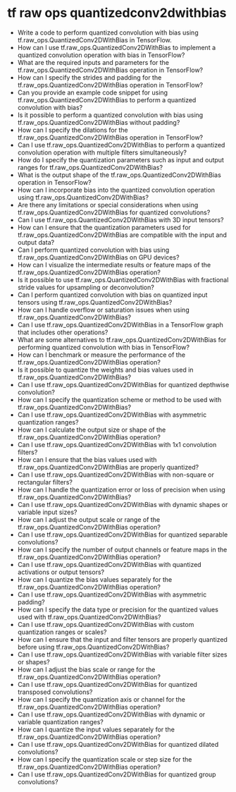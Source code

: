 # tf raw ops quantizedconv2dwithbias

- Write a code to perform quantized convolution with bias using tf.raw_ops.QuantizedConv2DWithBias in TensorFlow.
- How can I use tf.raw_ops.QuantizedConv2DWithBias to implement a quantized convolution operation with bias in TensorFlow?
- What are the required inputs and parameters for the tf.raw_ops.QuantizedConv2DWithBias operation in TensorFlow?
- How can I specify the strides and padding for the tf.raw_ops.QuantizedConv2DWithBias operation in TensorFlow?
- Can you provide an example code snippet for using tf.raw_ops.QuantizedConv2DWithBias to perform a quantized convolution with bias?
- Is it possible to perform a quantized convolution with bias using tf.raw_ops.QuantizedConv2DWithBias without padding?
- How can I specify the dilations for the tf.raw_ops.QuantizedConv2DWithBias operation in TensorFlow?
- Can I use tf.raw_ops.QuantizedConv2DWithBias to perform a quantized convolution operation with multiple filters simultaneously?
- How do I specify the quantization parameters such as input and output ranges for tf.raw_ops.QuantizedConv2DWithBias?
- What is the output shape of the tf.raw_ops.QuantizedConv2DWithBias operation in TensorFlow?
- How can I incorporate bias into the quantized convolution operation using tf.raw_ops.QuantizedConv2DWithBias?
- Are there any limitations or special considerations when using tf.raw_ops.QuantizedConv2DWithBias for quantized convolutions?
- Can I use tf.raw_ops.QuantizedConv2DWithBias with 3D input tensors?
- How can I ensure that the quantization parameters used for tf.raw_ops.QuantizedConv2DWithBias are compatible with the input and output data?
- Can I perform quantized convolution with bias using tf.raw_ops.QuantizedConv2DWithBias on GPU devices?
- How can I visualize the intermediate results or feature maps of the tf.raw_ops.QuantizedConv2DWithBias operation?
- Is it possible to use tf.raw_ops.QuantizedConv2DWithBias with fractional stride values for upsampling or deconvolution?
- Can I perform quantized convolution with bias on quantized input tensors using tf.raw_ops.QuantizedConv2DWithBias?
- How can I handle overflow or saturation issues when using tf.raw_ops.QuantizedConv2DWithBias?
- Can I use tf.raw_ops.QuantizedConv2DWithBias in a TensorFlow graph that includes other operations?
- What are some alternatives to tf.raw_ops.QuantizedConv2DWithBias for performing quantized convolution with bias in TensorFlow?
- How can I benchmark or measure the performance of the tf.raw_ops.QuantizedConv2DWithBias operation?
- Is it possible to quantize the weights and bias values used in tf.raw_ops.QuantizedConv2DWithBias?
- Can I use tf.raw_ops.QuantizedConv2DWithBias for quantized depthwise convolution?
- How can I specify the quantization scheme or method to be used with tf.raw_ops.QuantizedConv2DWithBias?
- Can I use tf.raw_ops.QuantizedConv2DWithBias with asymmetric quantization ranges?
- How can I calculate the output size or shape of the tf.raw_ops.QuantizedConv2DWithBias operation?
- Can I use tf.raw_ops.QuantizedConv2DWithBias with 1x1 convolution filters?
- How can I ensure that the bias values used with tf.raw_ops.QuantizedConv2DWithBias are properly quantized?
- Can I use tf.raw_ops.QuantizedConv2DWithBias with non-square or rectangular filters?
- How can I handle the quantization error or loss of precision when using tf.raw_ops.QuantizedConv2DWithBias?
- Can I use tf.raw_ops.QuantizedConv2DWithBias with dynamic shapes or variable input sizes?
- How can I adjust the output scale or range of the tf.raw_ops.QuantizedConv2DWithBias operation?
- Can I use tf.raw_ops.QuantizedConv2DWithBias for quantized separable convolutions?
- How can I specify the number of output channels or feature maps in the tf.raw_ops.QuantizedConv2DWithBias operation?
- Can I use tf.raw_ops.QuantizedConv2DWithBias with quantized activations or output tensors?
- How can I quantize the bias values separately for the tf.raw_ops.QuantizedConv2DWithBias operation?
- Can I use tf.raw_ops.QuantizedConv2DWithBias with asymmetric padding?
- How can I specify the data type or precision for the quantized values used with tf.raw_ops.QuantizedConv2DWithBias?
- Can I use tf.raw_ops.QuantizedConv2DWithBias with custom quantization ranges or scales?
- How can I ensure that the input and filter tensors are properly quantized before using tf.raw_ops.QuantizedConv2DWithBias?
- Can I use tf.raw_ops.QuantizedConv2DWithBias with variable filter sizes or shapes?
- How can I adjust the bias scale or range for the tf.raw_ops.QuantizedConv2DWithBias operation?
- Can I use tf.raw_ops.QuantizedConv2DWithBias for quantized transposed convolutions?
- How can I specify the quantization axis or channel for the tf.raw_ops.QuantizedConv2DWithBias operation?
- Can I use tf.raw_ops.QuantizedConv2DWithBias with dynamic or variable quantization ranges?
- How can I quantize the input values separately for the tf.raw_ops.QuantizedConv2DWithBias operation?
- Can I use tf.raw_ops.QuantizedConv2DWithBias for quantized dilated convolutions?
- How can I specify the quantization scale or step size for the tf.raw_ops.QuantizedConv2DWithBias operation?
- Can I use tf.raw_ops.QuantizedConv2DWithBias for quantized group convolutions?